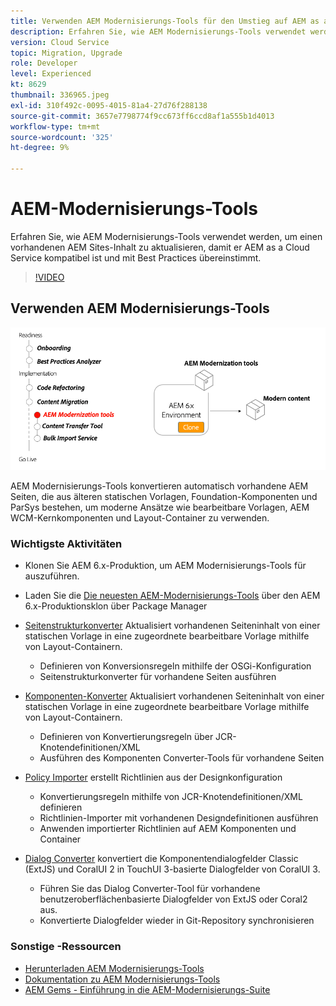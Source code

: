 ```yaml
---
title: Verwenden AEM Modernisierungs-Tools für den Umstieg auf AEM as a Cloud Service
description: Erfahren Sie, wie AEM Modernisierungs-Tools verwendet werden, um ein vorhandenes AEM Projekt und einen vorhandenen Inhalt zu aktualisieren und so AEM as a Cloud Service kompatibel zu sein.
version: Cloud Service
topic: Migration, Upgrade
role: Developer
level: Experienced
kt: 8629
thumbnail: 336965.jpeg
exl-id: 310f492c-0095-4015-81a4-27d76f288138
source-git-commit: 3657e7798774f9cc673ff6ccd8af1a555b1d4013
workflow-type: tm+mt
source-wordcount: '325'
ht-degree: 9%

---
```



# AEM-Modernisierungs-Tools

Erfahren Sie, wie AEM Modernisierungs-Tools verwendet werden, um einen vorhandenen AEM Sites-Inhalt zu aktualisieren, damit er AEM as a Cloud Service kompatibel ist und mit Best Practices übereinstimmt.

>[!VIDEO](https://video.tv.adobe.com/v/336965/?quality=12&learn=on)

## Verwenden AEM Modernisierungs-Tools

![Lebenszyklus AEM Moderationstools](./assets/aem-modernization-tools.png)

AEM Modernisierungs-Tools konvertieren automatisch vorhandene AEM Seiten, die aus älteren statischen Vorlagen, Foundation-Komponenten und ParSys bestehen, um moderne Ansätze wie bearbeitbare Vorlagen, AEM WCM-Kernkomponenten und Layout-Container zu verwenden.

### Wichtigste Aktivitäten

+ Klonen Sie AEM 6.x-Produktion, um AEM Modernisierungs-Tools für auszuführen.
+ Laden Sie die [Die neuesten AEM-Modernisierungs-Tools](https://github.com/adobe/aem-modernize-tools/releases/latest) über den AEM 6.x-Produktionsklon über Package Manager

+ [Seitenstrukturkonverter](https://opensource.adobe.com/aem-modernize-tools/pages/tools/page-structure.html) Aktualisiert vorhandenen Seiteninhalt von einer statischen Vorlage in eine zugeordnete bearbeitbare Vorlage mithilfe von Layout-Containern.
   + Definieren von Konversionsregeln mithilfe der OSGi-Konfiguration
   + Seitenstrukturkonverter für vorhandene Seiten ausführen

+ [Komponenten-Konverter](https://opensource.adobe.com/aem-modernize-tools/pages/tools/component.html) Aktualisiert vorhandenen Seiteninhalt von einer statischen Vorlage in eine zugeordnete bearbeitbare Vorlage mithilfe von Layout-Containern.
   + Definieren von Konvertierungsregeln über JCR-Knotendefinitionen/XML
   + Ausführen des Komponenten Converter-Tools für vorhandene Seiten

+ [Policy Importer](https://opensource.adobe.com/aem-modernize-tools/pages/tools/policy-importer.html) erstellt Richtlinien aus der Designkonfiguration
   + Konvertierungsregeln mithilfe von JCR-Knotendefinitionen/XML definieren
   + Richtlinien-Importer mit vorhandenen Designdefinitionen ausführen
   + Anwenden importierter Richtlinien auf AEM Komponenten und Container

+ [Dialog Converter](https://opensource.adobe.com/aem-modernize-tools/pages/tools/dialog.html) konvertiert die Komponentendialogfelder Classic (ExtJS) und CoralUI 2 in TouchUI 3-basierte Dialogfelder von CoralUI 3.
   + Führen Sie das Dialog Converter-Tool für vorhandene benutzeroberflächenbasierte Dialogfelder von ExtJS oder Coral2 aus.
   + Konvertierte Dialogfelder wieder in Git-Repository synchronisieren

### Sonstige -Ressourcen

+ [Herunterladen AEM Modernisierungs-Tools](https://github.com/adobe/aem-modernize-tools/releases/latest)
+ [Dokumentation zu AEM Modernisierungs-Tools](https://opensource.adobe.com/aem-modernize-tools/)
+ [AEM Gems - Einführung in die AEM-Modernisierungs-Suite](https://helpx.adobe.com/experience-manager/kt/eseminars/gems/Introducing-the-AEM-Modernization-Suite.html)

